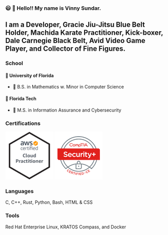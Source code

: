 ### :smiley: :wave: Hello!! My name is Vinny Sundar. 

## I am a Developer, Gracie Jiu-Jitsu Blue Belt Holder, Machida Karate Practitioner, Kick-boxer, Dale Carnegie Black Belt, Avid Video Game Player, and Collector of Fine Figures.

### School
#### :school_satchel: University of Florida 
- :scroll: B.S. in Mathematics w. Minor in Computer Science
#### :school_satchel: Florida Tech 
- :scroll: M.S. in Information Assurance and Cybersecurity
### Certifications
<img src="https://github.com/vsundar95/vsundar95/blob/README/CertBadges/AWS-CloudPractitioner-2020.png" width="150px" height="150px" />
<img src="https://github.com/vsundar95/vsundar95/blob/README/CertBadges/comptia-security-ce-certification.png" />

### Languages
C, C++, Rust, Python, Bash, HTML & CSS

### Tools
Red Hat Enterprise Linux, KRATOS Compass, and Docker


